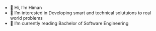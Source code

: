 - 👋 Hi, I’m Himan
- 👀 I’m interested in Developing smart and technical solutuions to real world problems
- 🌱 I’m currently reading Bachelor of Software Engineering

<!---
AKHiman/AKHiman is a ✨ special ✨ repository because its `README.md` (this file) appears on your GitHub profile.
You can click the Preview link to take a look at your changes.
--->
